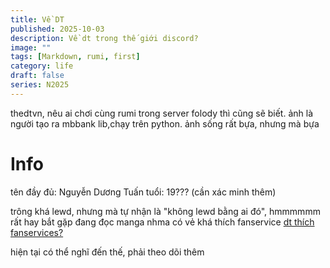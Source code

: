 ```yaml
---
title: Về DT
published: 2025-10-03
description: Về dt trong thế giới discord?
image: ""
tags: [Markdown, rumi, first]
category: life
draft: false
series: N2025
---
```

thedtvn, nêu ai chơi cùng rumi trong server folody thì cũng sẽ biết. ảnh là người tạo ra mbbank lib,chạy trên python.
ảnh sống rất bựa, nhưng mà bựa

# Info
tên đầy đủ: Nguyễn Dương Tuấn
tuổi: 19??? (cần xác minh thêm)

trông khá lewd, nhưng mà tự nhận là "không lewd bằng ai đó", hmmmmmm
rất hay bắt gặp đang đọc manga nhma có vẻ khá thích fanservice
[dt thích fanservices?](https://cdn.discordapp.com/attachments/1268895412266340394/1423550213884219472/Screenshot_20251003_125803_Discord.jpg?ex=68e0b7f3&is=68df6673&hm=e803276559a5811d1afb9ff2243890a22e9a4a420e4000aa5c9884b0df572d49&)


hiện tại có thể nghĩ đến thế, phải theo dõi thêm
